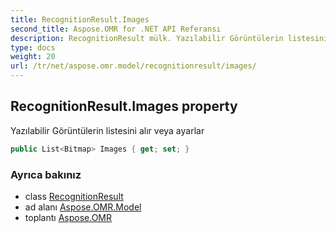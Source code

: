 ```yaml
---
title: RecognitionResult.Images
second_title: Aspose.OMR for .NET API Referansı
description: RecognitionResult mülk. Yazılabilir Görüntülerin listesini alır veya ayarlar
type: docs
weight: 20
url: /tr/net/aspose.omr.model/recognitionresult/images/
---
```

## RecognitionResult.Images property

Yazılabilir Görüntülerin listesini alır veya ayarlar

```csharp
public List<Bitmap> Images { get; set; }
```

### Ayrıca bakınız

* class [RecognitionResult](../)
* ad alanı [Aspose.OMR.Model](../../recognitionresult/)
* toplantı [Aspose.OMR](../../../)


